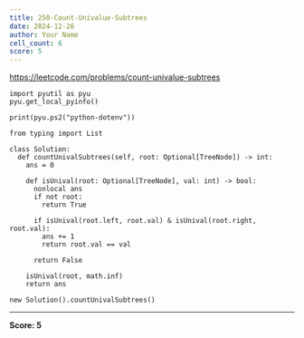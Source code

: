 ```yaml
---
title: 250-Count-Univalue-Subtrees
date: 2024-12-26
author: Your Name
cell_count: 6
score: 5
---
```


https://leetcode.com/problems/count-univalue-subtrees


```
import pyutil as pyu
pyu.get_local_pyinfo()
```


```
print(pyu.ps2("python-dotenv"))
```


```
from typing import List
```


```
class Solution:
  def countUnivalSubtrees(self, root: Optional[TreeNode]) -> int:
    ans = 0

    def isUnival(root: Optional[TreeNode], val: int) -> bool:
      nonlocal ans
      if not root:
        return True

      if isUnival(root.left, root.val) & isUnival(root.right, root.val):
        ans += 1
        return root.val == val

      return False

    isUnival(root, math.inf)
    return ans
```


```
new Solution().countUnivalSubtrees()
```


---
**Score: 5**